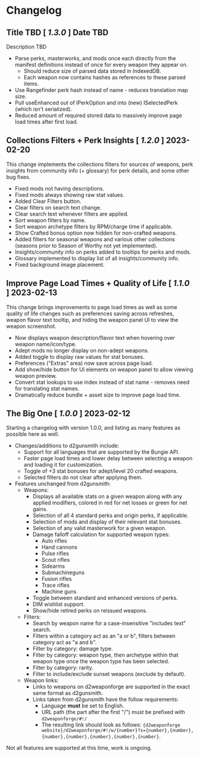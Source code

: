 # Changelog

## **Title TBD** [ *1.3.0* ] Date TBD
Description TBD

* Parse perks, masterworks, and mods once each directly from the manifest definitions instead of once for every weapon they appear on.
  * Should reduce size of parsed data stored in IndexedDB.
  * Each weapon now contains hashes as references to these parsed items.
* Use Rangefinder perk hash instead of name - reduces translation map size.
* Pull useEnhanced out of IPerkOption and into (new) ISelectedPerk (which isn't serialized).
* Reduced amount of required stored data to massively improve page load times after first load.

## **Collections Filters + Perk Insights** [ *1.2.0* ] 2023-02-20
This change implements the collections filters for sources of weapons,
perk insights from community info (+ glossary) for perk details,
and some other bug fixes.

* Fixed mods not having descriptions.
* Fixed mods always showing raw stat values.
* Added Clear Filters button.
* Clear filters on search text change.
* Clear search text whenever filters are applied.
* Sort weapon filters by name.
* Sort weapon archetype filters by RPM/charge time if applicable.
* Show Crafted bonus option now hidden for non-crafted weapons.
* Added filters for seasonal weapons and various other collections (seasons prior to Season of Worthy not yet implemented).
* Insights/community info on perks added to tooltips for perks and mods.
* Glossary implemented to display list of all insights/community info.
* Fixed background image placement.

## **Improve Page Load Times + Quality of Life** [ *1.1.0* ] 2023-02-13
This change brings improvements to page load times as well as some quality of life changes such as
preferences saving across refreshes, weapon flavor text tooltip, and hiding the weapon panel UI
to view the weapon screenshot.

* Now displays weapon description/flavor text when hovering over weapon name/icon/type.
* Adept mods no longer display on non-adept weapons.
* Added toggle to display raw values for stat bonuses.
* Preferences ("Extras" area) now save across page load.
* Add show/hide button for UI elements on weapon panel to allow viewing weapon preview.
* Convert stat lookups to use index instead of stat name - removes need for translating stat names.
* Dramatically reduce bundle + asset size to improve page load time.

## **The Big One** [ *1.0.0* ] 2023-02-12
Starting a changelog with version 1.0.0, and listing as many features as possible here as well.

* Changes/additions to d2gunsmith include:
  * Support for all languages that are supported by the Bungie API.
  * Faster page load times and lower delay between selecting a weapon and loading it for customization.
  * Toggle of +3 stat bonuses for adept/level 20 crafted weapons.
  * Selected filters do not clear after applying them.
* Features unchanged from d2gunsmith:
  * Weapons:
    * Displays all available stats on a given weapon along with any applied modifiers, colored in red for net losses or green for net gains.
    * Selection of all 4 standard perks and origin perks, if applicable.
    * Selection of mods and display of their relevant stat bonuses.
    * Selection of any valid masterwork for a given weapon.
    * Damage falloff calculation for supported weapon types:
      * Auto rifles
      * Hand cannons
      * Pulse rifles
      * Scout rifles
      * Sidearms
      * Submachineguns
      * Fusion rifles
      * Trace rifles
      * Machine guns
    * Toggle between standard and enhanced versions of perks.
    * DIM wishlist support.
    * Show/hide retired perks on reissued weapons.
  * Filters:
    * Search by weapon name for a case-insensitive "includes text" search.
    * Filters within a category act as an "a or b", filters between category act as "a and b".
    * Filter by category: damage type.
    * Filter by category: weapon type, then archetype within that weapon type once the weapon type has been selected.
    * Filter by category: rarity.
    * Filter to include/exclude sunset weapons (exclude by default).
  * Weapon links:
    * Links to weapons on d2weaponforge are supported in the exact same format as d2gunsmith.
    * Links taken from d2gunsmith have the follow requirements:
      * Language **must** be set to English.
      * URL path (the part after the first "/") must be prefixed with `d2weaponforge/#!/`
      * The resulting link should look as follows: `{d2weaponforge website}/d2weaponforge/#!/w/{number}?s={number},{number},{number},{number},{number},{number},{number}`.

Not all features are supported at this time, work is ongoing.
